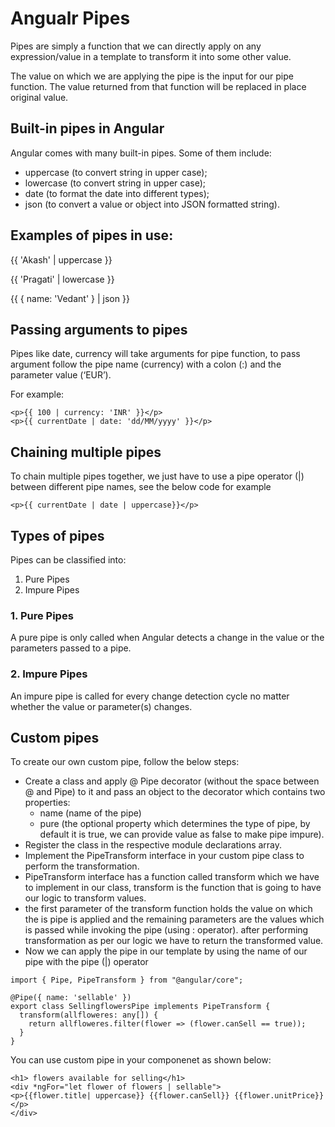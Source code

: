 
# Angualr Pipes

Pipes are simply a function that we can directly apply on any expression/value in a template to transform it into some other value.

The value on which we are applying the pipe is the input for our pipe function. The value returned from that function will be replaced in place original value.

## Built-in pipes in Angular
Angular comes with many built-in pipes. Some of them include:

- uppercase (to convert string in upper case);
- lowercase (to convert string in upper case);
- date (to format the date into different types);
- json (to convert a value or object into JSON formatted string).


## Examples of pipes in use:

<p>{{ 'Akash' | uppercase }}</p>
<p>{{ 'Pragati' | lowercase }}</p>
<p>{{ { name: 'Vedant' } | json }}</p>

## Passing arguments to pipes
Pipes like date, currency will take arguments for pipe function, to pass argument follow the pipe name (currency) with a colon (:) and the parameter value (‘EUR’).


For example:
```
<p>{{ 100 | currency: 'INR' }}</p>
<p>{{ currentDate | date: 'dd/MM/yyyy' }}</p>
```

## Chaining multiple pipes
To chain multiple pipes together, we just have to use a pipe operator (|) between different pipe names, see the below code for example

```
<p>{{ currentDate | date | uppercase}}</p>
```

## Types of pipes
Pipes can be classified into:

1. Pure Pipes
2. Impure Pipes


### 1. Pure Pipes
A pure pipe is only called when Angular detects a change in the value or the parameters passed to a pipe.

### 2. Impure Pipes
An impure pipe is called for every change detection cycle no matter whether the value or parameter(s) changes.


## Custom pipes

To create our own custom pipe, follow the below steps:

- Create a class and apply @ Pipe decorator (without the space between @ and Pipe) to it and pass an object to the decorator which contains two properties:
    - name (name of the pipe)
    - pure (the optional property which determines the type of pipe, by default it is true, we can provide value as false to make pipe impure).
- Register the class in the respective module declarations array.
- Implement the PipeTransform interface in your custom pipe class to perform the transformation.
- PipeTransform interface has a function called transform which we have to implement in our class, transform is the function that is going to have our logic to transform values.
- the first parameter of the transform function holds the value on which the is pipe is applied and the remaining parameters are the values which is passed while invoking the pipe (using : operator).
after performing transformation as per our logic we have to return the transformed value.
- Now we can apply the pipe in our template by using the name of our pipe with the pipe (|) operator


```
import { Pipe, PipeTransform } from "@angular/core";

@Pipe({ name: 'sellable' })
export class SellingflowersPipe implements PipeTransform {
  transform(allfloweres: any[]) {
    return allfloweres.filter(flower => (flower.canSell == true));
  }
}
```


You can use custom pipe in your componenet as shown below:

```
<h1> flowers available for selling</h1>
<div *ngFor="let flower of flowers | sellable">
<p>{{flower.title| uppercase}} {{flower.canSell}} {{flower.unitPrice}}</p>  
</div>
```